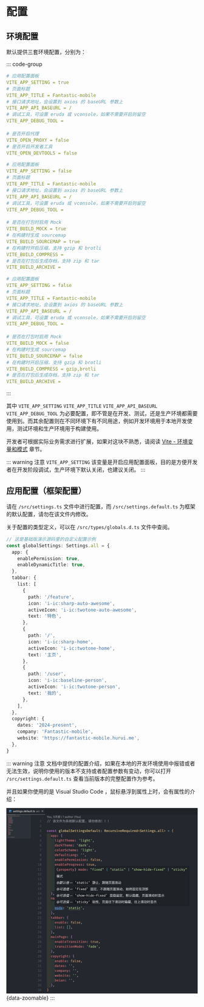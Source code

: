 # 配置

## 环境配置

默认提供三套环境配置，分别为：

::: code-group

```yaml [.env.development 开发环境]
# 应用配置面板
VITE_APP_SETTING = true
# 页面标题
VITE_APP_TITLE = Fantastic-mobile
# 接口请求地址，会设置到 axios 的 baseURL 参数上
VITE_APP_API_BASEURL = /
# 调试工具，可设置 eruda 或 vconsole，如果不需要开启则留空
VITE_APP_DEBUG_TOOL =

# 是否开启代理
VITE_OPEN_PROXY = false
# 是否开启开发者工具
VITE_OPEN_DEVTOOLS = false
```

```yaml [.env.test 测试环境]
# 应用配置面板
VITE_APP_SETTING = false
# 页面标题
VITE_APP_TITLE = Fantastic-mobile
# 接口请求地址，会设置到 axios 的 baseURL 参数上
VITE_APP_API_BASEURL = /
# 调试工具，可设置 eruda 或 vconsole，如果不需要开启则留空
VITE_APP_DEBUG_TOOL =

# 是否在打包时启用 Mock
VITE_BUILD_MOCK = true
# 在构建时生成 sourcemap
VITE_BUILD_SOURCEMAP = true
# 在构建时开启压缩，支持 gzip 和 brotli
VITE_BUILD_COMPRESS =
# 是否在打包后生成存档，支持 zip 和 tar
VITE_BUILD_ARCHIVE =
```

```yaml [.env.production 生产环境]
# 应用配置面板
VITE_APP_SETTING = false
# 页面标题
VITE_APP_TITLE = Fantastic-mobile
# 接口请求地址，会设置到 axios 的 baseURL 参数上
VITE_APP_API_BASEURL = /
# 调试工具，可设置 eruda 或 vconsole，如果不需要开启则留空
VITE_APP_DEBUG_TOOL =

# 是否在打包时启用 Mock
VITE_BUILD_MOCK = false
# 在构建时生成 sourcemap
VITE_BUILD_SOURCEMAP = false
# 在构建时开启压缩，支持 gzip 和 brotli
VITE_BUILD_COMPRESS = gzip,brotli
# 是否在打包后生成存档，支持 zip 和 tar
VITE_BUILD_ARCHIVE =
```

:::

其中 `VITE_APP_SETTING` `VITE_APP_TITLE` `VITE_APP_API_BASEURL` `VITE_APP_DEBUG_TOOL` 为必要配置，即不管是在开发、测试，还是生产环境都需要使用到。而其余配置则在不同环境下有不同用途，例如开发环境用于本地开发使用，测试环境和生产环境用于构建使用。

开发者可根据实际业务需求进行扩展，如果对这块不熟悉，请阅读 [Vite - 环境变量和模式](https://cn.vitejs.dev/guide/env-and-mode.html) 章节。

::: warning 注意
`VITE_APP_SETTING` 该变量是开启应用配置面板，目的是方便开发者在开发阶段调试，生产环境下默认关闭，也建议关闭。
:::

## 应用配置（框架配置）

请在 `/src/settings.ts` 文件中进行配置，而 `/src/settings.default.ts` 为框架的默认配置，请勿在该文件内修改。

关于配置的类型定义，可以在 `/src/types/globals.d.ts` 文件中查阅。

```ts
// 这是基础版演示源码里的自定义配置示例
const globalSettings: Settings.all = {
  app: {
    enablePermission: true,
    enableDynamicTitle: true,
  },
  tabbar: {
    list: [
      {
        path: '/feature',
        icon: 'i-ic:sharp-auto-awesome',
        activeIcon: 'i-ic:twotone-auto-awesome',
        text: '特色',
      },
      {
        path: '/',
        icon: 'i-ic:sharp-home',
        activeIcon: 'i-ic:twotone-home',
        text: '主页',
      },
      {
        path: '/user',
        icon: 'i-ic:baseline-person',
        activeIcon: 'i-ic:twotone-person',
        text: '我的',
      },
    ],
  },
  copyright: {
    dates: '2024-present',
    company: 'Fantastic-mobile',
    website: 'https://fantastic-mobile.hurui.me',
  },
}
```

::: warning 注意
文档中提供的配置介绍，如果在本地的开发环境使用中报错或者无法生效，说明你使用的版本不支持或者配置参数有变动，你可以打开 `/src/settings.default.ts` 查看当前版本的完整配置作为参考。

并且如果你使用的是 Visual Studio Code ，鼠标悬浮到属性上时，会有属性的介绍：

![](/settings.png){data-zoomable}
:::
